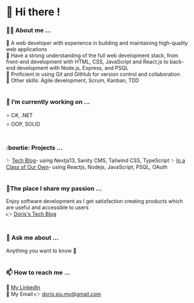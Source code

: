 # 👋 Hi there !

<!--
**Doris-Siu/Doris-Siu** is a ✨ _special_ ✨ repository because its `README.md` (this file) appears on your GitHub profile.

Here are some ideas to get you started:

- 🔭 I’m currently working on ...
- 🌱 I’m currently learning ...
- 👯 I’m looking to collaborate on ...
- 🤔 I’m looking for help with ...
- 💬 Ask me about ...
- 📫 How to reach me: ...
- 😄 Pronouns: ...
- ⚡ Fun fact: ...
-->

### **👩‍🏫 About me ...** <br>
🌻 A web developer with experience in building and maintaining high-quality web applications<br>
🌻 Have a strong understanding of the full web development stack, from front-end development with HTML, CSS, JavaScript and React.js to back-end development with Node.js, Express, and PSQL<br>
🌻 Proficient in using Git and GitHub for version control and collaboration<br>
🌻 Other skills: Agile development, Scrum, Kanban, TDD
<br><br>
### **🔭 I’m currently working on ...**<br>
:star: C#, .NET<br>
:star: OOP, SOLID
<br><br>
### **:bowtie: Projects ...** <br>
 :sparkles: [Tech Blog](https://doris-techblog.vercel.app/ "Doris's tech blog")- using Nextjs13, Sanity CMS, Tailwind CSS, TypeScript 
 :sparkles: [In a Class of Our Own](https://github.com/Doris-Siu/in-a-class-of-our-own "in-a-class-of-our-own")- using Reactjs, Nodejs, JavaScript, PSQL, OAuth
<br><br>
### **🌱The place I share my passion ...** <br>
Enjoy software development as I get satisfaction creating products which are useful and accessible to users<br>
👉 [Doris's Tech Blog](https://doris-techblog.vercel.app/ "Doris's tech blog") 
<br><br>
### **💬 Ask me about ...**<br>
Anything you want to know 🙂 
<br><br>
### **📫 How to reach me ...**<br>
💛 [My LinkedIn](https://www.linkedin.com/in/doris-siu/ "My LinkedIn")<br>
💛 My Email 👉 doris.siu.my@gmail.com


